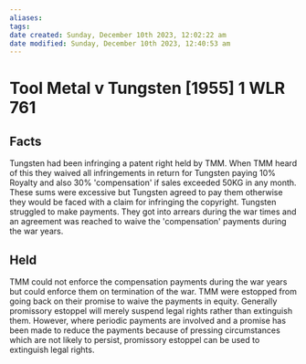 ```yaml
---
aliases: 
tags: 
date created: Sunday, December 10th 2023, 12:02:22 am
date modified: Sunday, December 10th 2023, 12:40:53 am
---
```


# Tool Metal v Tungsten [1955] 1 WLR 761

## Facts

Tungsten had been infringing a patent right held by TMM. When TMM heard of this they waived all infringements in return for Tungsten paying 10% Royalty and also 30% 'compensation' if sales exceeded 50KG in any month. These sums were excessive but Tungsten agreed to pay them otherwise they would be faced with a claim for infringing the copyright. Tungsten struggled to make payments. They got into arrears during the war times and an agreement was reached to waive the 'compensation' payments during the war years.  

  

## Held

  

TMM could not enforce the compensation payments during the war years but could enforce them on termination of the war. TMM were estopped from going back on their promise to waive the payments in equity. Generally promissory estoppel will merely suspend legal rights rather than extinguish them. However, where periodic payments are involved and a promise has been made to reduce the payments because of pressing circumstances which are not likely to persist, promissory estoppel can be used to extinguish legal rights.
